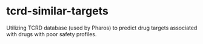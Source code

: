 # tcrd-similar-targets

Utilizing TCRD database (used by Pharos) to predict drug targets associated with drugs with poor safety profiles.

